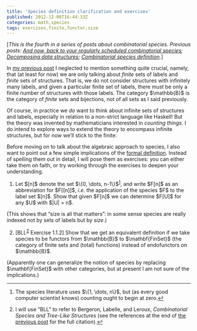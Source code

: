```yaml
---
title: 'Species definition clarification and exercises'
published: 2012-12-06T16:44:33Z
categories: math,species
tags: exercises,finite,functor,size
---
```


<!-- -*- compile-command: "BlogLiteratelyD 04-defn2.markdown &gt; 04-defn2.html" -*- -->
<p>[<em>This is the fourth in a series of posts about combinatorial species. Previous posts: <a href="http://byorgey.wordpress.com/2012/10/17/and-now-back-to-your-regularly-scheduled-combinatorial-species/">And now, back to your regularly scheduled combinatorial species</a>; <a href="http://byorgey.wordpress.com/2012/10/27/decomposing-data-structures/">Decomposing data structures</a>; <a href="https://byorgey.wordpress.com/2012/11/20/combinatorial-species-definition/">Combinatorial species definition</a>.</em>]</p>
<p>In <a href="https://byorgey.wordpress.com/2012/11/20/combinatorial-species-definition/">my previous post</a> I neglected to mention something quite crucial, namely, that (at least for now) we are only talking about <em>finite</em> sets of labels and <em>finite</em> sets of structures. That is, we do not consider structures with infinitely many labels, and given a particular finite set of labels, there must be only a finite number of structures with those labels. The category $\mathbb{B}$ is the category of <em>finite</em> sets and bijections, not of all sets as I said previously.</p>
<p>Of course, in practice we <em>do</em> want to think about infinite sets of structures and labels, especially in relation to a non-strict language like Haskell! But the theory was invented by mathematicians interested in <em>counting things</em>. I do intend to explore ways to extend the theory to encompass infinite structures, but for now we’ll stick to the finite.</p>
<p>Before moving on to talk about the algebraic approach to species, I also want to point out a few simple implications of the <a href="https://byorgey.wordpress.com/2012/11/20/combinatorial-species-definition/">formal definition</a>. Instead of spelling them out in detail, I will pose them as exercises: you can either take them on faith, or try working through the exercises to deepen your understanding.</p>
<ol style="list-style-type:decimal;">
<li>Let $[n]$ denote the set $\{0, \dots, n-1\}$<sup><a href="#fn1" class="footnoteRef" id="fnref1">1</a></sup>, and write $F[n]$ as an abbreviation for $F[[n]]$, <em>i.e.</em> the application of the species $F$ to the label set $[n]$. Show that given $F[n]$ we can determine $F[U]$ for any $U$ with $|U| = n$.</li>
</ol>
<p>(This shows that “size is all that matters”: in some sense species are really indexed not by sets of labels but by <em>size</em>.)</p>
<ol start="2" style="list-style-type:decimal;">
<li>[BLL<sup><a href="#fn2" class="footnoteRef" id="fnref2">2</a></sup> Exercise 1.1.2] Show that we get an equivalent definition if we take species to be functors from $\mathbb{B}$ to $\mathbf{FinSet}$ (the category of finite sets and (total) functions) instead of endofunctors on $\mathbb{B}$.</li>
</ol>
<p>(Apparently one can generalize the notion of species by replacing $\mathbf{FinSet}$ with other categories, but at present I am not sure of the implications.)</p>
<div class="footnotes">
<hr />
<ol>
<li id="fn1"><p>The species literature uses $\{1, \dots, n\}$, but (as every good computer scientist knows) counting ought to begin at zero.<a href="#fnref1">↩</a></p></li>
<li id="fn2"><p>I will use “BLL” to refer to Bergeron, Labelle, and Leroux, <em>Combinatorial Species and Tree-Like Structures</em> (see the references at the end of <a href="http://byorgey.wordpress.com/2012/11/20/combinatorial-species-definition/">the previous post</a>  for the full citation).<a href="#fnref2">↩</a></p></li>
</ol>
</div>

